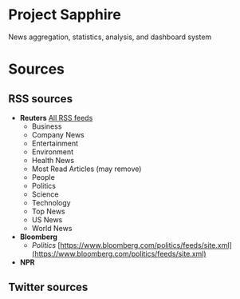 # Project Sapphire

News aggregation, statistics, analysis, and dashboard system


# Sources

## RSS sources

* **Reuters** [All RSS feeds](https://www.reuters.com/tools/rss)
	* Business
	* Company News
	* Entertainment
	* Environment
	* Health News
	* Most Read Articles (may remove)
	* People
	* Politics
	* Science
	* Technology
	* Top News
	* US News
	* World News
* **Bloomberg**
	* _Politics_ [https://www.bloomberg.com/politics/feeds/site.xml](https://www.bloomberg.com/politics/feeds/site.xml)
* **NPR**

## Twitter sources
